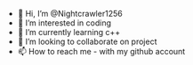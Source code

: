 - 👋 Hi, I’m @Nightcrawler1256
- 👀 I’m interested in coding
- 🌱 I’m currently learning c++
- 💞️ I’m looking to collaborate on project
- 📫 How to reach me - with my github account

<!---
Nightcrawler1256/Nightcrawler1256 is a ✨ special ✨ repository because its `README.md` (this file) appears on your GitHub profile.
You can click the Preview link to take a look at your changes.
--->
